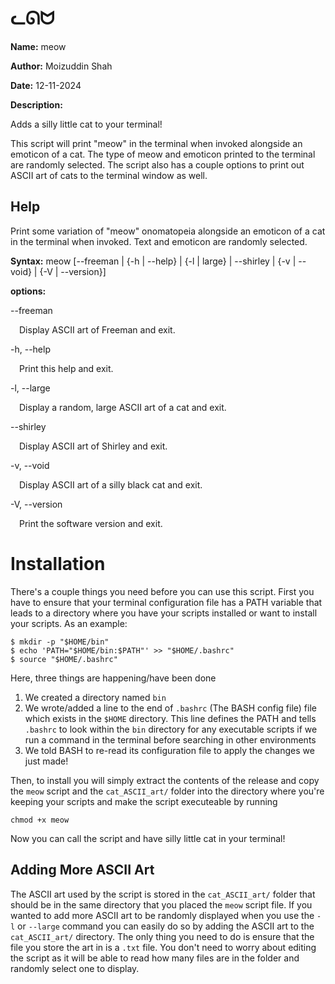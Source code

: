 
# ᓚᘏᗢ
**Name:** meow

**Author:** Moizuddin Shah

**Date:** 12-11-2024

**Description:**

Adds a silly little cat to your terminal!

This script will print "meow" in the terminal when invoked alongside an emoticon of a cat. The type of meow and emoticon printed to the terminal are randomly selected. The script also has a couple options to print out ASCII art of cats to the terminal window as well.

## Help
Print some variation of \"meow\" onomatopeia alongside an emoticon of a cat in the terminal when invoked. Text and emoticon are randomly selected.

**Syntax:** meow [--freeman | {-h | --help} | {-l | large} | --shirley | {-v | --void} | {-V | --version}]

**options:**

--freeman

&emsp;Display ASCII art of Freeman and exit.

-h, --help

&emsp;Print this help and exit.

-l, --large

&emsp;Display a random, large ASCII art of a cat and exit.

--shirley

&emsp;Display ASCII art of Shirley and exit.

-v, --void

&emsp;Display ASCII art of a silly black cat and exit.

-V, --version

&emsp;Print the software version and exit. 

# Installation

There's a couple things you need before you can use this script. First you have to ensure that your terminal configuration file has a PATH variable that leads to a directory where you have your scripts installed or want to install your scripts. As an example:

```
$ mkdir -p "$HOME/bin"
$ echo 'PATH="$HOME/bin:$PATH"' >> "$HOME/.bashrc"
$ source "$HOME/.bashrc"
```

Here, three things are happening/have been done

1. We created a directory named ``bin``
2. We wrote/added a line to the end of `.bashrc` (The BASH config file) file which exists in the ``$HOME`` directory. This line defines the PATH and tells `.bashrc` to look within the ``bin`` directory for any executable scripts if we run a command in the terminal before searching in other environments
3. We told BASH to re-read its configuration file to apply the changes we just made!

Then, to install you will simply extract the contents of the release and copy the `meow` script and the `cat_ASCII_art/` folder into the directory where you're keeping your scripts and make the script executeable by running

```
chmod +x meow
```

Now you can call the script and have silly little cat in your terminal!

## Adding More ASCII Art
The ASCII art used by the script is stored in the `cat_ASCII_art/` folder that should be in the same directory that you placed the `meow` script file. If you wanted to add more ASCII art to be randomly displayed when you use the `-l` or `--large` command you can easily do so by adding the ASCII art to the `cat_ASCII_art/` directory. The only thing you need to do is ensure that the file you store the art in is a `.txt` file. You don't need to worry about editing the script as it will be able to read how many files are in the folder and randomly select one to display.

